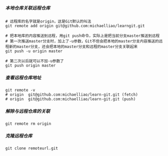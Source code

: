 ##### 本地仓库关联远程仓库

```shell
# 远程库的名字就是origin，这是Git默认的叫法
git remote add origin git@github.com:michaelliao/learngit.git

# 把本地库的内容推送到远程，用git push命令，实际上是把当前分支master推送到远程
# 第一次推送master分支时，加上了-u参数，Git不但会把本地的master分支内容推送的远程新的master分支，还会把本地的master分支和远程的master分支关联起来
git push -u origin master

# 第二次以后就可以不加-u参数了
git push origin master

```



##### 查看远程仓库地址

```shell
git remote -v
# origin  git@github.com:michaelliao/learn-git.git (fetch)
# origin  git@github.com:michaelliao/learn-git.git (push)
```



##### 解除与远程仓库的关联

```shell
git remote rm origin
```



##### 克隆远程仓库

```shell
git clone remoteurl.git
```

